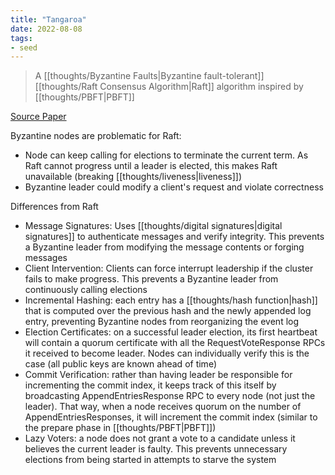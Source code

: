 ```yaml
---
title: "Tangaroa"
date: 2022-08-08
tags:
- seed
---
```


> A [[thoughts/Byzantine Faults|Byzantine fault-tolerant]] [[thoughts/Raft Consensus Algorithm|Raft]] algorithm inspired by [[thoughts/PBFT|PBFT]]

[Source Paper](https://www.scs.stanford.edu/14au-cs244b/labs/projects/copeland_zhong.pdf)

Byzantine nodes are problematic for Raft:
- Node can keep calling for elections to terminate the current term. As Raft cannot progress until a leader is elected, this makes Raft unavailable (breaking [[thoughts/liveness|liveness]])
- Byzantine leader could modify a client's request and violate correctness

Differences from Raft
- Message Signatures: Uses [[thoughts/digital signatures|digital signatures]] to authenticate messages and verify integrity. This prevents a Byzantine leader from modifying the message contents or forging messages
- Client Intervention: Clients can force interrupt leadership if the cluster fails to make progress. This prevents a Byzantine leader from continuously calling elections
- Incremental Hashing: each entry has a [[thoughts/hash function|hash]] that is computed over the previous hash and the newly appended log entry, preventing Byzantine nodes from reorganizing the event log
- Election Certificates: on a successful leader election, its first heartbeat will contain a quorum certificate with all the RequestVoteResponse RPCs it received to become leader. Nodes can individually verify this is the case (all public keys are known ahead of time)
- Commit Verification: rather than having leader be responsible for incrementing the commit index, it keeps track of this itself by broadcasting AppendEntriesResponse RPC to every node (not just the leader). That way, when a node receives quorum on the number of AppendEntriesResponses, it will increment the commit index (similar to the prepare phase in [[thoughts/PBFT|PBFT]])
- Lazy Voters: a node does not grant a vote to a candidate unless it believes the current leader is faulty. This prevents unnecessary elections from being started in attempts to starve the system